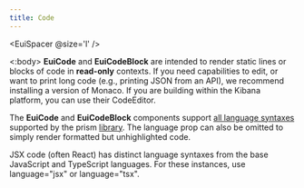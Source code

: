 ```yaml
---
title: Code
---
```


<EuiSpacer/>
<EuiPageHeader @pageTitle="Code"/>

<EuiSpacer @size='l' />

<EuiCallOut>
  <:body>
    <strong>EuiCode</strong> and <strong>EuiCodeBlock</strong> are intended to render static lines or blocks of code in <strong>read-only</strong> contexts. If you need capabilities to edit, or want to print long code (e.g., printing JSON from an API), we recommend installing a version of Monaco. If you are building within the Kibana platform, you can use their CodeEditor.
  </:body>
</EuiCallOut>

<EuiText>
<p>
  The <strong>EuiCode</strong> and <strong>EuiCodeBlock</strong> components support <a href="https://prismjs.com/#supported-languages" target="_blank">all language syntaxes</a> supported by the <EuiCode>prism</EuiCode> <a href="https://prismjs.com" target="_blank">library</a>. The language prop can also be omitted to simply render formatted but unhighlighted code.
</p>
<p>
  JSX code (often React) has distinct language syntaxes from the base JavaScript and TypeScript languages. For these instances, use <EuiCode @language="jsx">language="jsx"</EuiCode> or <EuiCode @language="tsx">language="tsx"</EuiCode>.
</p>
</EuiText>

<EuiHorizontalRule />
<EuiSpacer/>
